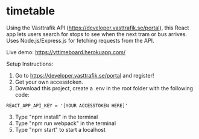# timetable
Using the Västtrafik API (https://developer.vasttrafik.se/portal), this React app lets users search for stops to see when the next tram or bus arrives. Uses Node.js/Express.js for fetching requests from the API. 

Live demo: https://vttimeboard.herokuapp.com/

Setup Instructions:
1. Go to https://developer.vasttrafik.se/portal and register! 
2. Get your own accesstoken.
3. Download this project, create a .env in the root folder with the following code:
```
REACT_APP_API_KEY = '[YOUR ACCESSTOKEN HERE]'
```
3. Type "npm install" in the terminal
4. Type "npm run webpack" in the terminal
5. Type "npm start" to start a localhost 
